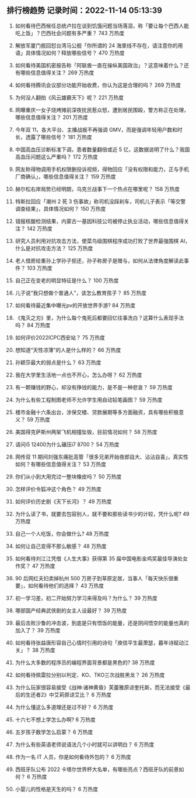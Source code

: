 
## 排行榜趋势 记录时间：2022-11-14 05:13:39
  
  1. 如何看待巴西候任总统卢拉在谈到饥饿问题当场落泪，称「要让每个巴西人能吃上饭」？巴西社会问题有多严重？ 743 万热度
    
  2. 解放军厦门舰回怼台湾马公舰「你所谓的 24 海里线不存在，请注意你的用语」具体情况如何？释放哪些信号？ 470 万热度
    
  3. 如何看待美国机密报告称「阿联酋一直在操纵美国政治」？这意味着什么？还有哪些信息值得关注？ 269 万热度
    
  4. 如何看待腾讯会议部分功能开始收费，你认为这是合理的吗？ 269 万热度
    
  5. 为何没人翻拍《风云雄霸天下》呢？ 221 万热度
    
  6. 网曝重庆一女子烧烤摊前深夜扰民惹众怒，遭到居民围殴，警方称正在处理，哪些信息值得关注？ 201 万热度
    
  7. 今年双 11，各大平台、主播战报不再强调 GMV，而是强调年轻用户数和时长，透露了哪些信号？ 181 万热度
    
  8. 中国高血压诊断标准下调，患者数量翻倍或近 5 亿，这数据说明了什么？我国高血压问题这么严重吗？ 172 万热度
    
  9. 网友称得物调用手机权限删投诉视频，得物回应「没有权限和能力，正与手机厂商确认」，哪些信息值得关注？ 159 万热度
    
  10. 赫尔松右岸局势已经明朗，乌克兰战事下一个热点在哪里呢？ 158 万热度
    
  11. 特斯拉回应「潮州 2 死 3 伤事故」称司机没踩刹车，司机儿子表示「等交警调查结果」，具体情况如何？ 150 万热度
    
  12. 错报核酸检测结果，内蒙古一基因科技公司被停止执业活动，哪些信息值得关注？ 142 万热度
    
  13. 研究人员利用对抗攻击方法，使菜鸟级围棋程序成功打败了世界最强围棋 AI，什么是对抗攻击方法？ 125 万热度
    
  14. 老人借房给重孙上学孙子拒还，孙子称房子是赠与，如何从法律角度解读此事件？ 103 万热度
    
  15. 自己正在变老的明显特征是什么？ 100 万热度
    
  16. 儿子说“我只想做个普通人”，该怎么教育孩子？ 85 万热度
    
  17. 如何看待最近集中曝光pv的开放世界手游? 84 万热度
    
  18. 《鬼灭之刃》里，为什么每个鬼死后都要回忆往事洗白？这算什么表现手法吗？ 84 万热度
    
  19. 如何评价2022ICPC西安站？ 75 万热度
    
  20. 想知道“天性凉薄”的人是什么样的？ 66 万热度
    
  21. 孙颖莎最大的弱点是什么？ 63 万热度
    
  22. 我在大学里生活地一点也不开心，怎么办呀？ 62 万热度
    
  23. 有一颗赚钱的野心，却没有挣钱的能力，是不是一种悲哀？ 59 万热度
    
  24. 为什么有些工程制图老师不允许学生用自动铅笔画图？ 59 万热度
    
  25. 楼市金融十六条出台，涉保交楼、贷款展期等多方面融资，具有哪些积极意义？ 59 万热度
    
  26. 美国得克萨斯州两架飞机相撞坠毁，目前情况如何？ 58 万热度
    
  27. 请问i5 12400为什么碾压i7 8700？ 54 万热度
    
  28. 网传双 11 期间刘强东痛批高管「很多兄弟开始夜郎自大、沾沾自喜」，真实性如何？有哪些信息值得关注？ 53 万热度
    
  29. 你们从小到大用完过一整块橡皮吗？ 50 万热度
    
  30. 怎样评价令狐冲这个角色？ 49 万热度
    
  31. 如何评价历史剧《天下长河》？ 49 万热度
    
  32. 为什么读了书，就要去包容别人，就不要和那些读书少的计较，凭什么呢? 49 万热度
    
  33. 自己一个人吃饭，你会做什么? 48 万热度
    
  34. 如何让自己变得不那么敏感？ 48 万热度
    
  35. 如何看待刘江江凭借《人生大事》获得第 35 届中国电影金鸡奖最佳导演处女作奖？ 47 万热度
    
  36. 90 后网红夫妇卖掉杭州 500 万房子到草原定居，当事人「每天快乐很重要」，如何看待他们的选择？ 43 万热度
    
  37. 初一学习差，初二开始努力学习来得及吗？为什么？ 39 万热度
    
  38. 哪部国产经典武侠剧的女主人设最好？ 39 万热度
    
  39. 最后击败沙鲁的冲击波，到底是只有悟饭的能量，还是阴间悟空的能量也真的加入了？ 39 万热度
    
  40. 如何看待张益唐形容自己心情时引用的诗句「庾信平生最萧瑟，暮年诗赋动江关」？ 38 万热度
    
  41. 为什么大多数的程序员的编程界面背景都是黑色的? 38 万热度
    
  42. 如何看待佩雷拉分别以判定、KO、TKO三次战胜黑龙？ 26 万热度
    
  43. 为什么玩家很容易接受《战神:诸神黄昏》芙蕾雅原谅奎托斯，而无法接受《最后的生还者2》中艾莉原谅艾比？ 6 万热度
    
  44. 为什么懂这么多道理还是过不好？ 6 万热度
    
  45. 十六七不想上学怎么办啊? 6 万热度
    
  46. 五岁孩子数学怎么启蒙？ 6 万热度
    
  47. 为什么有些英语老师说语法几个小时就可以讲明白？ 6 万热度
    
  48. 作为一名 IT 人员，你是如何看待外包的？ 6 万热度
    
  49. 西班牙队公布 2022 卡塔尔世界杯大名单，有哪些亮点？西班牙队的前景如何？ 6 万热度
    
  50. 小婴儿的性格是天生的吗？ 6 万热度
    
